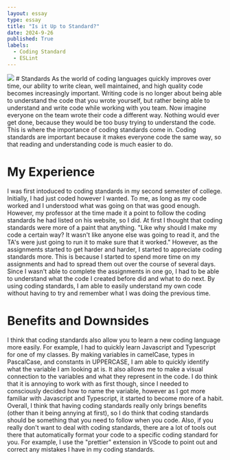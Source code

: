 ```yaml
---
layout: essay
type: essay
title: "Is it Up to Standard?"
date: 2024-9-26
published: True
labels:
  - Coding Standard
  - ESLint
---
```

<img src="..img/coding-standards/coding-standards-meme">
# Standards
As the world of coding languages quickly improves over time, our ability to write clean, well maintained, and high quality code becomes increasingly important. Writing code is no longer about being able to understand the code that you wrote yourself, but rather being able to understand and write code while working with you team. Now imagine everyone on the team wrote their code a different way. Nothing would ever get done, because they would be too busy trying to understand the code. This is where the importance of coding standards come in. Coding standards are important because it makes everyone code the same way, so that reading and understanding code is much easier to do.

# My Experience
I was first intoduced to coding standards in my second semester of college. Initially, I had just coded however I wanted. To me, as long as my code worked and I understood what was going on that was good enough. However, my professor at the time made it a point to follow the coding standards he had listed on his website, so I did. At first I thought that coding standards were more of a paint that anything. "Like why should I make my code a certain way? It wasn't like anyone else was going to read it, and the TA's were just going to run it to make sure that it worked." However, as the assignments started to get harder and harder, I started to appreciate coding standards more. This is because I started to spend more time on my assignments and had to spread them out over the course of several days. Since I wasn't able to complete the assignments in one go, I had to be able to understand what the code I created before did and what to do next. By using coding standards, I am able to easily understand my own code without having to try and remember what I was doing the previous time.

# Benefits and Downsides
I think that coding standards also allow you to learn a new coding language more easily. For example, I had to quickly learn Javascript and Typescript for one of my classes. By making variables in camelCase, types in PascalCase, and constants in UPPERCASE, I am able to quickly identify what the variable I am looking at is. It also allows me to make a visual connection to the variables and what they represent in the code. I do think that it is annoying to work with as first though, since I needed to consciously decided how to name the variable, however as I got more familiar with Javascript and Typescript, it started to become more of a habit. Overall, I think that having coding standards really only brings benefits (other than it being annying at first), so I do think that coding standards should be something that you need to follow when you code. Also, if you really don't want to deal with coding standards, there are a lot of tools out there that automatically format your code to a specific coding standard for you. For example, I use the "prettier" extension in VScode to point out and correct any mistakes I have in my coding standards.
